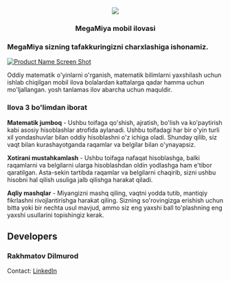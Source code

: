 

<!-- PROJECT LOGO -->
<br />
<p align="center">
  <a href="https://github.com/rd20020301/megamind">
    <img src="android/app/src/main/res/mipmap-xxxhdpi/ic_launcher_round.png">
  </a>

  <h3 align="center">MegaMiya mobil ilovasi</h3>
</p>

### MegaMiya sizning tafakkuringizni charxlashiga ishonamiz.

[![Product Name Screen Shot][product-screenshot]](https://example.com)

Oddiy matematik o'yinlarni o'rganish, matematik bilimlarni yaxshilash uchun ishlab chiqilgan mobil ilova bolalardan kattalarga qadar hamma uchun mo'ljallangan. yosh tanlamas ilov abarcha uchun maquldir.

### Ilova 3 bo'limdan iborat 

**Matematik jumboq** - Ushbu toifaga qo'shish, ajratish, bo'lish va ko'paytirish kabi asosiy hisoblashlar atrofida aylanadi. Ushbu toifadagi har bir o'yin turli xil yondashuvlar bilan oddiy hisoblashni o'z ichiga oladi. Shunday qilib, siz vaqt bilan kurashayotganda raqamlar va belgilar bilan o'ynayapsiz.

**Xotirani mustahkamlash** - Ushbu toifaga nafaqat hisoblashga, balki raqamlarni va belgilarni ularga hisoblashdan oldin yodlashga ham e'tibor qaratilgan. Asta-sekin tartibda raqamlar va belgilarni chaqirib, sizni ushbu hisobni hal qilish usuliga jalb qilishga harakat qiladi.

**Aqliy mashqlar** - Miyangizni mashq qiling, vaqtni yodda tutib, mantiqiy fikrlashni rivojlantirishga harakat qiling. Sizning so'rovingizga erishish uchun bitta yoki bir nechta usul mavjud, ammo siz eng yaxshi ball to'plashning eng yaxshi usullarini topishingiz kerak.


## Developers

### Rakhmatov Dilmurod
Contact: [LinkedIn](https://www.linkedin.com/in/dilmurod-rakhmatov-ba215a174/)


<!-- MARKDOWN LINKS & IMAGES -->
<!-- https://www.markdownguide.org/basic-syntax/#reference-style-links -->
[product-screenshot]: https://github.com/rd20020301/MegaMind/blob/master/assets/images/banner.png
